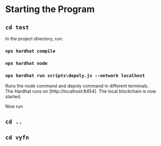 # Starting the Program


## `cd test`

In the project directory, run:

### `npx hardhat compile`
### `npx hardhat node`
### `npx hardhat run scripts\depoly.js --network localhost`

Runs the node command and depoly command in different terminals.\
The Hardhat runs on [http://localhost:8454].
The local blockchain is now started.

Now run
## `cd ..`
## `cd vyfn`
